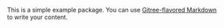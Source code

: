 This is a simple example package. You can use
[Gitree-flavored Markdown](https://gitee.com/ikxyang/iot_protocol_rule_py3.git)
to write your content.
